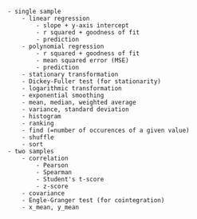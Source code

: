         - single sample
            - linear regression
                - slope + y-axis intercept
                - r squared + goodness of fit
                - prediction
            - polynomial regression
                - r squared + goodness of fit
                - mean squared error (MSE)
                - prediction
            - stationary transformation
            - Dickey-Fuller test (for stationarity)
            - logarithmic transformation
            - exponential smoothing
            - mean, median, weighted average
            - variance, standard deviation
            - histogram
            - ranking
            - find (=number of occurences of a given value)
            - shuffle
            - sort
        - two samples
            - correlation
                - Pearson
                - Spearman
                - Student's t-score
                - z-score
            - covariance
            - Engle-Granger test (for cointegration)
            - x_mean, y_mean